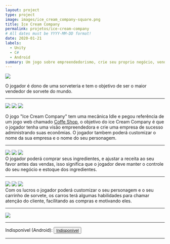 ```yaml
---
layout: project
type: project
image: images/ice_cream_company-square.png
title: Ice Cream Company
permalink: projetos/ice-cream-company
# All dates must be YYYY-MM-DD format!
date: 2020-01-21
labels:
  - Unity
  - C#
  - Android
summary: Um jogo sobre empreendedorismo, crie seu proprio negócio, venda sorvete fique rico e viaje para outros paises com seus lucros.
---
```


<img class="ui image" src="{{ site.baseurl }}/images/ice_cream_company-header.png">

O jogador é dono de uma sorveteria e tem o objetivo de ser o maior vendedor de sorvete do mundo. 
<hr>

<div class="ui portrait centered rounded images">
  <img class="ui left image" src="{{ site.baseurl }}/images/screenshots/icc-1.png">
  <img class="ui centered image" src="{{ site.baseurl }}/images/screenshots/icc-2.png">
  <img class="ui right image" src="{{ site.baseurl }}/images/screenshots/icc-3.png">
</div>

O jogo "Ice Cream Company" tem uma mecânica Idle e pegou referência de um jogo web chamado [Coffe Shop](https://www.coolmathgames.com/0-coffee-shop), o objetivo do ice Cream Company é que o jogador tenha uma visão empreendedora e crie uma empresa de sucesso administrando suas econômias. O jogador tambem poderá customizar o nome da sua empresa e o nome do seu personagem.
<hr>
<div class="ui portrait centered rounded images">
  <img class="ui left image" src="{{ site.baseurl }}/images/screenshots/icc-4.png">
  <img class="ui centered image" src="{{ site.baseurl }}/images/screenshots/icc-5.png">
  <img class="ui right image" src="{{ site.baseurl }}/images/screenshots/icc-6.png">
</div>
O jogador poderá comprar seus ingredientes, e ajustar a receita ao seu favor antes das vendas, isso significa que o jogador deve manter o controle do seu negócio e estoque dos ingredientes.
<hr>
<div class="ui portrait centered rounded images">
  <img class="ui left image" src="{{ site.baseurl }}/images/screenshots/icc-7.png">
  <img class="ui centered image" src="{{ site.baseurl }}/images/screenshots/icc-8.png">
  <img class="ui right image" src="{{ site.baseurl }}/images/screenshots/icc-9.png">
</div>
Com os lucros o jogador poderá customizar o seu personagem e o seu carrinho de sorvete, os carros terá algumas habilidades para chamar atenção do cliente, facilitando as compras e motivando eles.
<hr>

<img class="ui centered medium circular image" src="{{ site.baseurl }}/images/ice_cream_company-playstore.png">

<hr>

<div>
  Indisponível <i class="fas fa-times"></i> (Android):
  <button>
    <a href="">
      <i class="fab fa-google-play"></i> Indisponível</a>
  </button>
</div>

<hr>